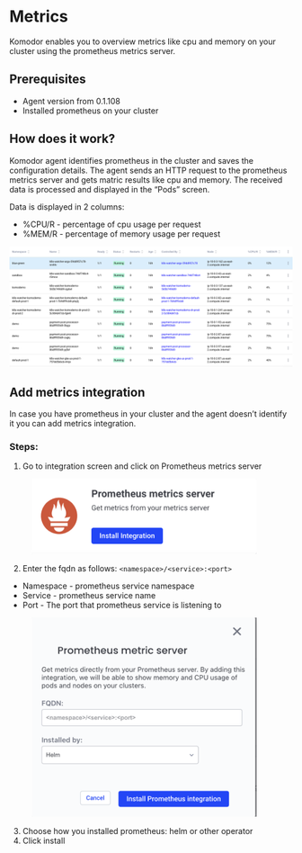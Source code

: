 # Metrics

Komodor enables you to overview metrics like cpu and memory on your cluster using the prometheus metrics server.

## Prerequisites

- Agent version from 0.1.108
- Installed prometheus on your cluster

## How does it work?

Komodor agent identifies prometheus in the cluster and saves the configuration details.
The agent sends an HTTP request to the prometheus metrics server and gets matric results like cpu and memory. The received data is processed and displayed in the “Pods” screen.

Data is displayed in 2 columns:

- %CPU/R - percentage of cpu usage per request
- %MEM/R - percentage of memory usage per request

<img src="./img/pod_metrics.png" width="550">

## Add metrics integration

In case you have prometheus in your cluster and the agent doesn’t identify it you can add metrics integration.

### Steps:

1. Go to integration screen and click on Prometheus metrics server

<figure>
    <img src="./img/prometheus_metrics_icon.png" width="400">
</figure>

2. Enter the fqdn as follows: `<namespace>/<service>:<port>`

- Namespace - prometheus service namespace
- Service - prometheus service name
- Port - The port that prometheus service is listening to
<figure>
    <img src="./img/prometheus_metrics.png" width="400">
</figure>

3. Choose how you installed prometheus: helm or other operator
4. Click install

